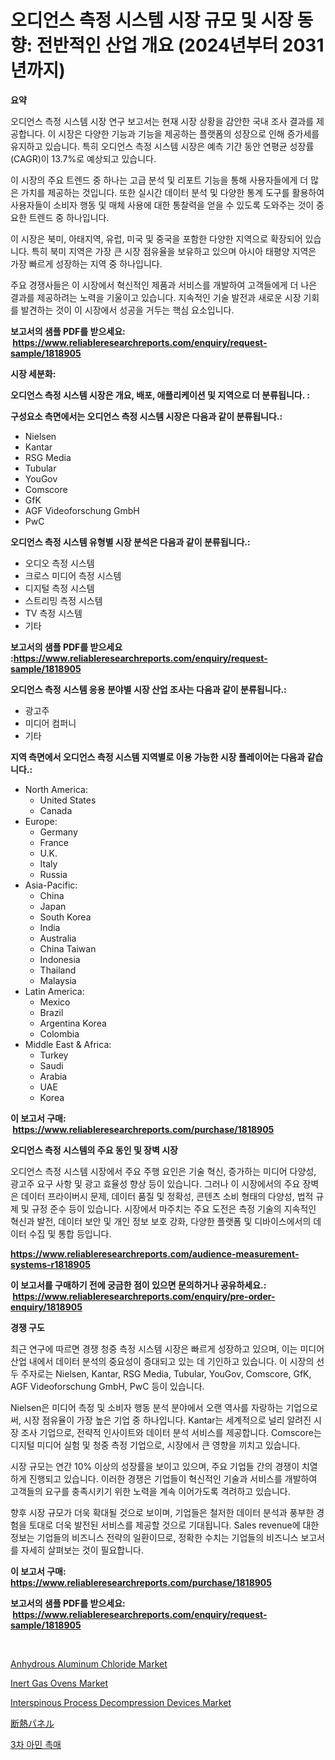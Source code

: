 <p><h1>오디언스 측정 시스템 시장 규모 및 시장 동향: 전반적인 산업 개요 (2024년부터 2031년까지)</h1></p><p><strong>요약</strong></p>
<p><p>오디언스 측정 시스템 시장 연구 보고서는 현재 시장 상황을 감안한 국내 조사 결과를 제공합니다. 이 시장은 다양한 기능과 기능을 제공하는 플랫폼의 성장으로 인해 증가세를 유지하고 있습니다. 특히 오디언스 측정 시스템 시장은 예측 기간 동안 연평균 성장률(CAGR)이 13.7%로 예상되고 있습니다.</p><p>이 시장의 주요 트렌드 중 하나는 고급 분석 및 리포트 기능을 통해 사용자들에게 더 많은 가치를 제공하는 것입니다. 또한 실시간 데이터 분석 및 다양한 통계 도구를 활용하여 사용자들이 소비자 행동 및 매체 사용에 대한 통찰력을 얻을 수 있도록 도와주는 것이 중요한 트렌드 중 하나입니다.</p><p>이 시장은 북미, 아태지역, 유럽, 미국 및 중국을 포함한 다양한 지역으로 확장되어 있습니다. 특히 북미 지역은 가장 큰 시장 점유율을 보유하고 있으며 아시아 태평양 지역은 가장 빠르게 성장하는 지역 중 하나입니다.</p><p>주요 경쟁사들은 이 시장에서 혁신적인 제품과 서비스를 개발하여 고객들에게 더 나은 결과를 제공하려는 노력을 기울이고 있습니다. 지속적인 기술 발전과 새로운 시장 기회를 발견하는 것이 이 시장에서 성공을 거두는 핵심 요소입니다.</p></p>
<p><strong>보고서의 샘플 PDF를 받으세요: &nbsp;<a href="https://www.reliableresearchreports.com/enquiry/request-sample/1818905">https://www.reliableresearchreports.com/enquiry/request-sample/1818905</a></strong></p>
<p><strong>시장 세분화:</strong></p>
<p><strong> 오디언스 측정 시스템 시장은 개요, 배포, 애플리케이션 및 지역으로 더 분류됩니다. :</strong></p>
<p><strong>구성요소 측면에서는 오디언스 측정 시스템 시장은 다음과 같이 분류됩니다.:</strong></p>
<p><ul><li>Nielsen</li><li>Kantar</li><li>RSG Media</li><li>Tubular</li><li>YouGov</li><li>Comscore</li><li>GfK</li><li>AGF Videoforschung GmbH</li><li>PwC</li></ul></p>
<p><strong> 오디언스 측정 시스템 유형별 시장 분석은 다음과 같이 분류됩니다.:</strong></p>
<p><ul><li>오디오 측정 시스템</li><li>크로스 미디어 측정 시스템</li><li>디지털 측정 시스템</li><li>스트리밍 측정 시스템</li><li>TV 측정 시스템</li><li>기타</li></ul></p>
<p><strong>보고서의 샘플 PDF를 받으세요 :<a href="https://www.reliableresearchreports.com/enquiry/request-sample/1818905">https://www.reliableresearchreports.com/enquiry/request-sample/1818905</a></strong></p>
<p><strong> 오디언스 측정 시스템 응용 분야별 시장 산업 조사는 다음과 같이 분류됩니다.:</strong></p>
<p><ul><li>광고주</li><li>미디어 컴퍼니</li><li>기타</li></ul></p>
<p><strong>지역 측면에서 오디언스 측정 시스템 지역별로 이용 가능한 시장 플레이어는 다음과 같습니다.:</strong></p>
<p><ul>
    <li>
        North America:
        <ul>
            <li>United States</li>
            <li>Canada</li>
        </ul>
    </li>
    <li>
        Europe:
        <ul>
            <li>Germany</li>
            <li>France</li>
            <li>U.K.</li>
            <li>Italy</li>
            <li>Russia</li>
        </ul>
    </li>
    <li>
        Asia-Pacific:
        <ul>
            <li>China</li>
            <li>Japan</li>
            <li>South Korea</li>
            <li>India</li>
            <li>Australia</li>
            <li>China Taiwan</li>
            <li>Indonesia</li>
            <li>Thailand</li>
            <li>Malaysia</li>
        </ul>
    </li>
    <li>
        Latin America:
        <ul>
            <li>Mexico</li>
            <li>Brazil</li>
            <li>Argentina Korea</li>
            <li>Colombia</li>
        </ul>
    </li>
    <li>
        Middle East & Africa:
        <ul>
            <li>Turkey</li>
            <li>Saudi</li>
            <li>Arabia</li>
            <li>UAE</li>
            <li>Korea</li>
        </ul>
    </li>
    </ul></p>
<p><strong>이 보고서 구매: &nbsp;<a href="https://www.reliableresearchreports.com/purchase/1818905">https://www.reliableresearchreports.com/purchase/1818905</a></strong></p>
<p><strong>오디언스 측정 시스템의 주요 동인 및 장벽 시장</strong></p>
<p><p>오디언스 측정 시스템 시장에서 주요 주행 요인은 기술 혁신, 증가하는 미디어 다양성, 광고주 요구 사항 및 광고 효율성 향상 등이 있습니다. 그러나 이 시장에서의 주요 장벽은 데이터 프라이버시 문제, 데이터 품질 및 정확성, 콘텐츠 소비 형태의 다양성, 법적 규제 및 규정 준수 등이 있습니다. 시장에서 마주치는 주요 도전은 측정 기술의 지속적인 혁신과 발전, 데이터 보안 및 개인 정보 보호 강화, 다양한 플랫폼 및 디바이스에서의 데이터 수집 및 통합 등입니다.</p></p>
<p><strong><a href="https://www.reliableresearchreports.com/audience-measurement-systems-r1818905">https://www.reliableresearchreports.com/audience-measurement-systems-r1818905</a></strong></p>
<p><strong>이 보고서를 구매하기 전에 궁금한 점이 있으면 문의하거나 공유하세요.: &nbsp;<a href="https://www.reliableresearchreports.com/enquiry/pre-order-enquiry/1818905">https://www.reliableresearchreports.com/enquiry/pre-order-enquiry/1818905</a></strong></p>
<p><strong>경쟁 구도</strong></p>
<p><p>최근 연구에 따르면 경쟁 청중 측정 시스템 시장은 빠르게 성장하고 있으며, 이는 미디어 산업 내에서 데이터 분석의 중요성이 증대되고 있는 데 기인하고 있습니다. 이 시장의 선두 주자로는 Nielsen, Kantar, RSG Media, Tubular, YouGov, Comscore, GfK, AGF Videoforschung GmbH, PwC 등이 있습니다.</p><p>Nielsen은 미디어 측정 및 소비자 행동 분석 분야에서 오랜 역사를 자랑하는 기업으로써, 시장 점유율이 가장 높은 기업 중 하나입니다. Kantar는 세계적으로 널리 알려진 시장 조사 기업으로, 전략적 인사이트와 데이터 분석 서비스를 제공합니다. Comscore는 디지털 미디어 실험 및 청중 측정 기업으로, 시장에서 큰 영향을 끼치고 있습니다.</p><p>시장 규모는 연간 10% 이상의 성장률을 보이고 있으며, 주요 기업들 간의 경쟁이 치열하게 진행되고 있습니다. 이러한 경쟁은 기업들이 혁신적인 기술과 서비스를 개발하여 고객들의 요구를 충족시키기 위한 노력을 계속 이어가도록 격려하고 있습니다.</p><p>향후 시장 규모가 더욱 확대될 것으로 보이며, 기업들은 철저한 데이터 분석과 풍부한 경험을 토대로 더욱 발전된 서비스를 제공할 것으로 기대됩니다. Sales revenue에 대한 정보는 기업들의 비즈니스 전략의 일환이므로, 정확한 수치는 기업들의 비즈니스 보고서를 자세히 살펴보는 것이 필요합니다.</p></p>
<p><strong>이 보고서 구매: &nbsp; <a href="https://www.reliableresearchreports.com/purchase/1818905">https://www.reliableresearchreports.com/purchase/1818905</a></strong></p>
<p><strong>보고서의 샘플 PDF를 받으세요: &nbsp;<a href="https://www.reliableresearchreports.com/enquiry/request-sample/1818905">https://www.reliableresearchreports.com/enquiry/request-sample/1818905</a></strong><strong></strong></p>
<p>&nbsp;</p>
<p><p><a href="https://issuu.com/reportprime-2/docs/anhydrous-aluminum-chloride-market-size-2030.pptx">Anhydrous Aluminum Chloride Market</a></p><p><a href="https://github.com/castoriffic/Market-Research-Report-List-4/blob/main/inert-gas-ovens-market.md">Inert Gas Ovens Market</a></p><p><a href="https://automatic-knee-4c7.notion.site/Interspinous-Process-Decompression-Devices-Market-Analysis-Its-CAGR-Market-Segmentation-and-Global-f0e14558c008497684219ecc56b47c6b">Interspinous Process Decompression Devices Market</a></p><p><a href="https://github.com/hilmi-2a/Market-Research-Report-List-1/blob/main/401456132121.md">断熱パネル</a></p><p><a href="https://github.com/BrettWeberrt8767765/Market-Research-Report-List-1/blob/main/152591029361.md">3차 아민 촉매</a></p></p>